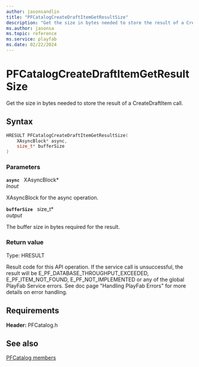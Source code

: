 ```yaml
---
author: jasonsandlin
title: "PFCatalogCreateDraftItemGetResultSize"
description: "Get the size in bytes needed to store the result of a CreateDraftItem call."
ms.author: jasonsa
ms.topic: reference
ms.service: playfab
ms.date: 02/22/2024
---
```


# PFCatalogCreateDraftItemGetResultSize  

Get the size in bytes needed to store the result of a CreateDraftItem call.  

## Syntax  
  
```cpp
HRESULT PFCatalogCreateDraftItemGetResultSize(  
    XAsyncBlock* async,  
    size_t* bufferSize  
)  
```  
  
### Parameters  
  
**`async`** &nbsp; XAsyncBlock*  
*_Inout_*  
  
XAsyncBlock for the async operation.  
  
**`bufferSize`** &nbsp; size_t*  
*output*  
  
The buffer size in bytes required for the result.  
  
  
### Return value
Type: HRESULT
  
Result code for this API operation. If the service call is unsuccessful, the result will be E_PF_DATABASE_THROUGHPUT_EXCEEDED, E_PF_ITEM_NOT_FOUND, E_PF_NOT_IMPLEMENTED or any of the global PlayFab Service errors. See doc page "Handling PlayFab Errors" for more details on error handling.
  
  
## Requirements  
  
**Header:** PFCatalog.h
  
## See also  
[PFCatalog members](../pfcatalog_members.md)  

  
  
